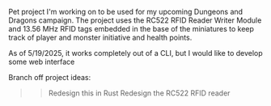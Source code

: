 Pet project I'm working on to be used for my upcoming Dungeons and Dragons campaign. The project uses the RC522 RFID Reader Writer Module and 13.56 MHz RFID tags embedded in the base of the miniatures to keep track of player and monster initiative and health points. 

As of 5/19/2025, it works completely out of a CLI, but I would like to develop some web interface

Branch off project ideas:
>> Redesign this in Rust
>> Redesign the RC522 RFID reader
